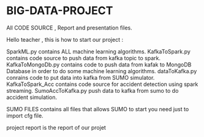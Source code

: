 # BIG-DATA-PROJECT
All CODE SOURCE , Report and presentation files.

Hello teacher , this is how to start our project :

SparkML.py contains ALL machine learning algorithms.
KafkaToSpark.py  contains  code source  to push data from kafka topic to spark.
KafkaToMongoDb.py contains code to push data from kafak to MongoDB Database in order to do some machine learning algorithms.
dataToKafka.py conrains code to put data into kafka from SUMO simulator.
KafkaToSpark_Acc contains code source for accident detection using spark streaming.
SumoAccToKafka.py push data to kafka from sumo to do accident simulation.

SUMO FILES contains all files that allows SUMO to start you need just to import cfg file.


project report is the report of our projet
